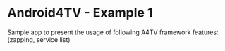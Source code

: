 Android4TV - Example 1
=============

Sample app to present the usage of following A4TV framework features: (zapping, service list) 

